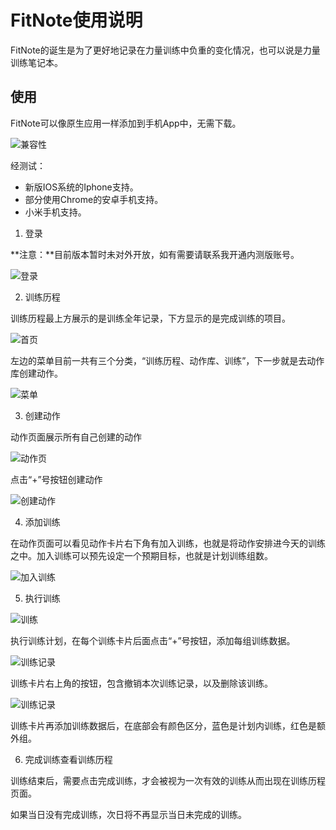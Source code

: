 # FitNote使用说明

FitNote的诞生是为了更好地记录在力量训练中负重的变化情况，也可以说是力量训练笔记本。

## 使用

FitNote可以像原生应用一样添加到手机App中，无需下载。

![兼容性](./images/compatibility.png)

经测试：
- 新版IOS系统的Iphone支持。
- 部分使用Chrome的安卓手机支持。
- 小米手机支持。

1. 登录

**注意：**目前版本暂时未对外开放，如有需要请联系我开通内测版账号。

![登录](./images/image1.png)

2. 训练历程

训练历程最上方展示的是训练全年记录，下方显示的是完成训练的项目。

![首页](./images/image4.png)

左边的菜单目前一共有三个分类，“训练历程、动作库、训练”，下一步就是去动作库创建动作。

![菜单](./images/image6.png)

3. 创建动作

动作页面展示所有自己创建的动作

![动作页](./images/image3.png)

点击“+”号按钮创建动作

![创建动作](./images/image2.png)

4. 添加训练

在动作页面可以看见动作卡片右下角有加入训练，也就是将动作安排进今天的训练之中。加入训练可以预先设定一个预期目标，也就是计划训练组数。

![加入训练](./images/image5.png)

5. 执行训练

![训练](./images/image7.png)

执行训练计划，在每个训练卡片后面点击“+”号按钮，添加每组训练数据。

![训练记录](./images/image8.png)

训练卡片右上角的按钮，包含撤销本次训练记录，以及删除该训练。

![训练记录](./images/image9.png)

训练卡片再添加训练数据后，在底部会有颜色区分，蓝色是计划内训练，红色是额外组。

6. 完成训练查看训练历程

训练结束后，需要点击完成训练，才会被视为一次有效的训练从而出现在训练历程页面。

如果当日没有完成训练，次日将不再显示当日未完成的训练。
